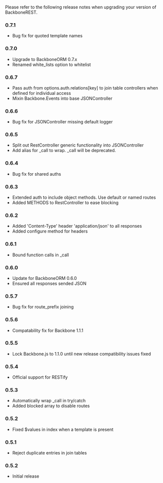 Please refer to the following release notes when upgrading your version of BackboneREST.

### 0.7.1
* Bug fix for quoted template names

### 0.7.0
* Upgrade to BackboneORM 0.7.x
* Renamed white_lists option to whitelist

### 0.6.7
* Pass auth from options.auth.relations[key] to join table controllers when defined for individual access
* Mixin Backbone.Events into base JSONController

### 0.6.6
* Bug fix for JSONController missing default logger

### 0.6.5
* Split out RestController generic functionality into JSONController
* Add alias for _call to wrap. _call will be deprecated.

### 0.6.4
* Bug fix for shared auths

### 0.6.3
* Extended auth to include object methods. Use default or named routes
* Added METHODS to RestController to ease blocking

### 0.6.2
* Added 'Content-Type' header 'application/json' to all responses
* Added configure method for headers

### 0.6.1
* Bound function calls in _call

### 0.6.0
* Update for BackboneORM 0.6.0
* Ensured all responses sended JSON

### 0.5.7
* Bug fix for route_prefix joining

### 0.5.6
* Compatability fix for Backbone 1.1.1

### 0.5.5
* Lock Backbone.js to 1.1.0 until new release compatibility issues fixed

### 0.5.4
* Official support for RESTify

### 0.5.3
* Automatically wrap _call in try/catch
* Added blocked array to disable routes

### 0.5.2
* Fixed $values in index when a template is present

### 0.5.1
* Reject duplicate entries in join tables

### 0.5.2
* Initial release
